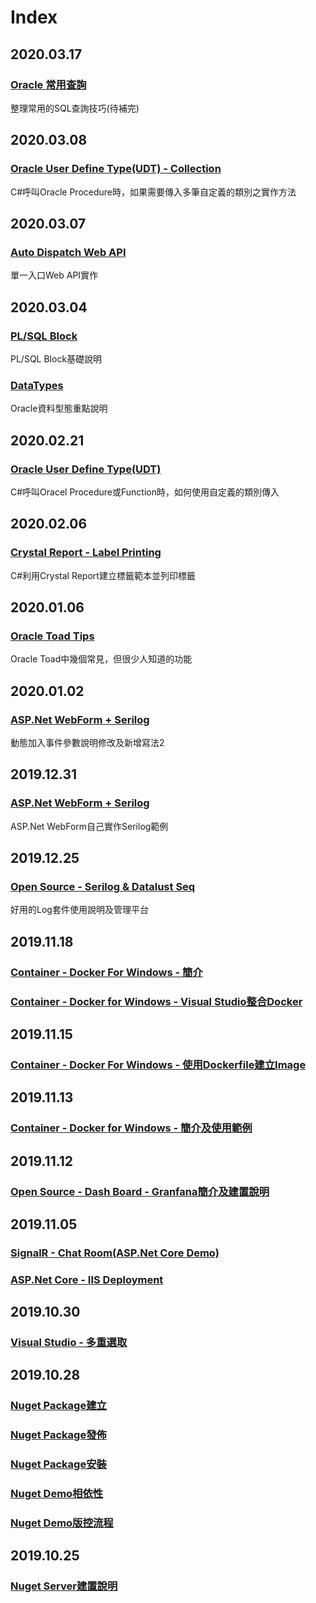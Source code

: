 # Index

## 2020.03.17

### [Oracle 常用查詢](oracle-db/chang-yong-cha-xun.md)

整理常用的SQL查詢技巧\(待補完\)

## 2020.03.08

### [Oracle User Define Type\(UDT\) - Collection](oracle-db/oracle-user-define-type-udt-collection.md)

C\#呼叫Oracle Procedure時，如果需要傳入多筆自定義的類別之實作方法

## 2020.03.07

### [Auto Dispatch Web API](wang-ye-ji-shu/web-api/auto-dispatch-web-api.md)

單一入口Web API實作

## 2020.03.04

### [PL/SQL Block](oracle-db/pl-sql-block.md)

PL/SQL Block基礎說明

### [DataTypes](oracle-db/datatypes.md)

Oracle資料型態重點說明

## 2020.02.21

### [Oracle User Define Type\(UDT\)](oracle-db/oracle-user-define-type-udt.md) 

C\#呼叫Oracel Procedure或Function時，如何使用自定義的類別傳入

## 2020.02.06

### [Crystal Report - Label Printing](wang-ye-ji-shu/crystal-report-label-printing.md)

C\#利用Crystal Report建立標籤範本並列印標籤

## 2020.01.06

### [Oracle Toad Tips](oracle-toad.md)

Oracle Toad中幾個常見，但很少人知道的功能

## 2020.01.02

### [ASP.Net WebForm + Serilog](open-source/serilog-and-datalust-seq.md#asp-net-webform-serilog)

動態加入事件參數說明修改及新增寫法2

## 2019.12.31

### [ASP.Net WebForm + Serilog](open-source/serilog-and-datalust-seq.md#asp-net-webform-serilog)

ASP.Net WebForm自己實作Serilog範例

## 2019.12.25

### [Open Source - Serilog & Datalust Seq](open-source/serilog-and-datalust-seq.md)

好用的Log套件使用說明及管理平台

## 2019.11.18

### [Container - Docker For Windows - 簡介](container/docker-for-windows.md#jian-jie)

### [Container - Docker for Windows - Visual Studio整合Docker](container/docker-for-windows.md#6visual-studio-zheng-he-docker)

## 2019.11.15

### [Container - Docker For Windows - 使用Dockerfile建立Image](container/docker-for-windows.md#5-shi-yong-dockfile-jian-li-image)

## 2019.11.13

### [Container - Docker for Windows - 簡介及使用範例](container/docker-for-windows.md#jian-jie)

## 2019.11.12

### [Open Source - Dash Board - Granfana簡介及建置說明](open-source/grafana.md)

## 2019.11.05

### [SignalR - Chat Room\(ASP.Net Core Demo\)](wang-ye-ji-shu/signalr/)

### [ASP.Net Core - IIS Deployment](wang-ye-ji-shu/asp.net-core/iis-deployment.md)

## 2019.10.30

### [Visual Studio - 多重選取](kai-fa-gong-ju/visual-studio/duo-zhong-xuan-qu.md)

## 2019.10.28

### [Nuget Package建立](ban-ben-kong-guan-liu-cheng/nuget/nuget-package-jian-li.md)

### [Nuget Package發佈](ban-ben-kong-guan-liu-cheng/nuget/nuget-package-fa-bu.md)

### [Nuget Package安裝](ban-ben-kong-guan-liu-cheng/nuget/nuget-package-an-zhuang.md)

### [Nuget Demo相依性](ban-ben-kong-guan-liu-cheng/nuget/demo-xiang-yi-xing.md)

### [Nuget Demo版控流程](ban-ben-kong-guan-liu-cheng/nuget/demo-ban-kong.md)

## 2019.10.25

### [Nuget Server建置說明](ban-ben-kong-guan-liu-cheng/nuget/)



